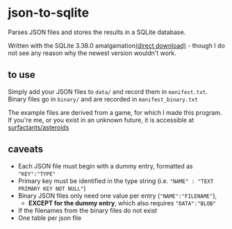 # json-to-sqlite
Parses JSON files and stores the results in a SQLite database.

Written with the SQLite 3.38.0 amalgamation[(direct download)](https://www.sqlite.org/2022/sqlite-amalgamation-3380000.zip)  - though I do not see any reason why the newest version wouldn't work.

## to use

Simply add your JSON files to `data/` and record them in `manifest.txt`. Binary files go in `binary/` and are recorded in `manifest_binary.txt`

The example files are derived from a game, for which I made this program. If you're me, or you exist in an unknown future, it is accessible at [surfactants/asteroids](https://github.com/surfactants/asteroids)

## caveats

- Each JSON file must begin with a dummy entry, formatted as `"KEY":"TYPE"`
- Primary key must be identified in the type string (i.e. `"NAME" : "TEXT PRIMARY KEY NOT NULL"`)
- Binary JSON files only need one value per entry (`"NAME":"FILENAME"`),
  - **EXCEPT for the dummy entry**, which also requires `"DATA":"BLOB"`
- If the filenames from the binary files do not exist
- One table per json file
